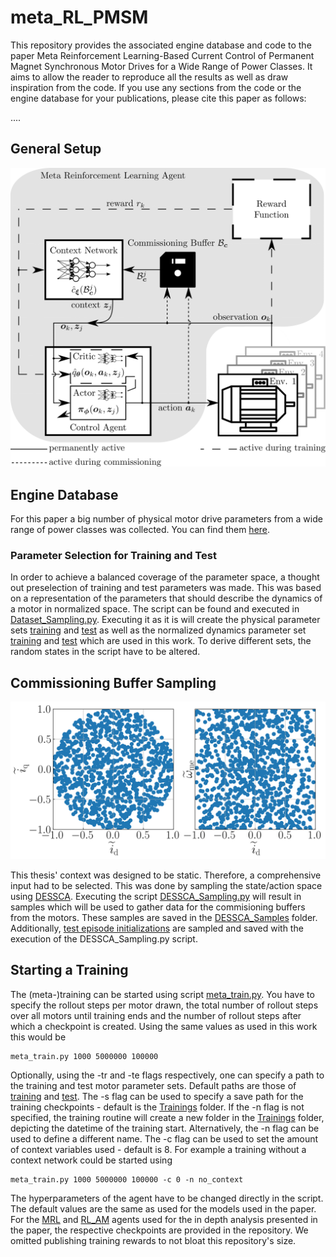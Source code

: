 # meta_RL_PMSM
This repository provides the associated engine database and code to the paper Meta Reinforcement Learning-Based Current Control of Permanent Magnet Synchronous Motor Drives for a Wide Range of Power Classes. It aims to allow the reader to reproduce all the results as well as draw inspiration from the code. If you use any sections from the code or the engine database for your publications, please cite this paper as follows:

....

## General Setup

<p align="center"> <img src="Supplementary/Meta_Scheme.png" width="600"> </p>

## Engine Database

For this paper a big number of physical motor drive parameters from a wide range of power classes was collected. You can find them [here](MotorDB/Complete.xlsx). 

### Parameter Selection for Training and Test

In order to achieve a balanced coverage of the parameter space, a thought out preselection of training and test parameters was made. This was based on a representation of the parameters that should describe the dynamics of a motor in normalized space. The script can be found and executed in [Dataset_Sampling.py](Code/Data_Selection/Dataset_Sampling.py). Executing it as it is will create the physical parameter sets [training](MotorDB/Training.xlsx) and [test](MotorDB/Test.xlsx) as well as the normalized dynamics parameter set [training](MotorDB/ODETraining.xlsx) and [test](MotorDB/ODETest.xlsx) which are used in this work. To derive different sets, the random states in the script have to be altered.

## Commissioning Buffer Sampling

<p align="center"> <img src="Supplementary/dessca_samples.png" width="600"> </p>

This thesis' context was designed to be static. Therefore, a comprehensive input had to be selected. This was done by sampling the state/action space using [DESSCA](https://github.com/max-schenke/DESSCA). Executing the script [DESSCA_Sampling.py](Code/Data_Selection/DESSCA_Sampling.py) will result in samples which will be used to gather data for the commisioning buffers from the motors. These samples are saved in the [DESSCA_Samples](Save/DESSCA_Samples/) folder. Additionally, [test episode initializations](Save/DESSCA_Samples/test_routine_samples.npy) are sampled and saved with the execution of the DESSCA_Sampling.py script.

## Starting a Training

The (meta-)training can be started using script [meta_train.py](Code/Routines/meta_train.py). You have to specify the rollout steps per motor drawn, the total number of rollout steps over all motors until training ends and the number of rollout steps after which a checkpoint is created. Using the same values as used in this work this would be

```
meta_train.py 1000 5000000 100000
```
Optionally, using the -tr and -te flags respectively, one can specify a path to the training and test motor parameter sets. Default paths are those of [training](MotorDB/Training.xlsx) and [test](MotorDB/Test.xlsx). The -s flag can be used to specify a save path for the training checkpoints - default is the [Trainings](Save/Trainings) folder. If the -n flag is not specified, the training routine will create a new folder in the [Trainings](Save/Trainings) folder, depicting the datetime of the training start. Alternatively, the -n flag can be used to define a different name. The -c flag can be used to set the amount of context variables used - default is 8. For example a training without a context network could be started using

```
meta_train.py 1000 5000000 100000 -c 0 -n no_context
```
The hyperparameters of the agent have to be changed directly in the script. The default values are the same as used for the models used in the paper. For the [MRL](Save/Trainings/MRL) and [RL_AM](Save/Trainings/RL_AM) agents used for the in depth analysis presented in the paper, the respective checkpoints are provided in the repository. We omitted publishing training rewards to not bloat this repository's size.
